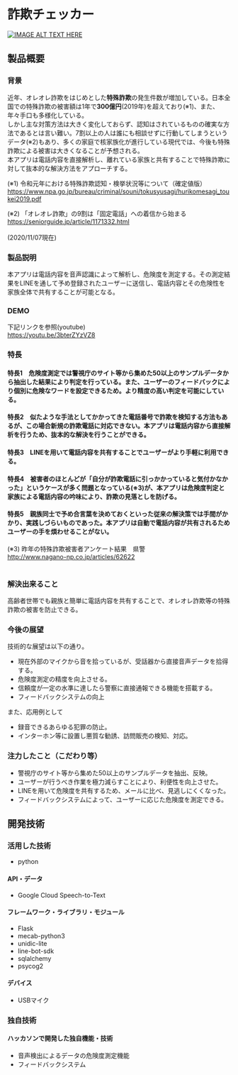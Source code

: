 # 詐欺チェッカー

[![IMAGE ALT TEXT HERE](https://jphacks.com/wp-content/uploads/2020/09/JPHACKS2020_ogp.jpg)](https://www.youtube.com/watch?v=G5rULR53uMk)

## 製品概要
### 背景
近年、オレオレ詐欺をはじめとした**特殊詐欺**の発生件数が増加している。日本全国での特殊詐欺の被害額は1年で**300億円**(2019年)を超えており(※1)、また、年々手口も多様化している。<br>
しかし主な対策方法は大きく変化しておらず、認知はされているものの確実な方法であるとは言い難い。7割以上の人は誰にも相談せずに行動してしまうというデータ(※2)もあり、多くの家庭で核家族化が進行している現代では、今後も特殊詐欺による被害は大きくなることが予想される。<br>
本アプリは電話内容を直接解析し、離れている家族と共有することで特殊詐欺に対して抜本的な解決方法をアプローチする。<br>

(※1)
令和元年における特殊詐欺認知・検挙状況等について（確定値版）<br>
https://www.npa.go.jp/bureau/criminal/souni/tokusyusagi/hurikomesagi_toukei2019.pdf

(※2)
「オレオレ詐欺」の9割は「固定電話」への着信から始まる<br>
https://seniorguide.jp/article/1171332.html<br><br>
 (2020/11/07現在)
### 製品説明
本アプリは電話内容を音声認識によって解析し、危険度を測定する。その測定結果をLINEを通して予め登録されたユーザーに送信し、電話内容とその危険性を家族全体で共有することが可能となる。
### DEMO
下記リンクを参照(youtube)<br>
https://youtu.be/3bterZYzVZ8


### 特長
#### 特長1　危険度測定では警視庁のサイト等から集めた50以上のサンプルデータから抽出した結果により判定を行っている。また、ユーザーのフィードバックにより個別に危険なワードを設定できるため。より精度の高い判定を可能にしている。
#### 特長2　似たような手法としてかかってきた電話番号で詐欺を検知する方法もあるが、この場合新規の詐欺電話に対応できない。本アプリは電話内容から直接解析を行うため、抜本的な解決を行うことができる。
#### 特長3　LINEを用いて電話内容を共有することでユーザーがより手軽に利用できる。
#### 特長4　被害者のほとんどが「自分が詐欺電話に引っかかっていると気付かなかった」というケースが多く問題となっている(※3)が、本アプリは危険度判定と家族による電話内容の吟味により、詐欺の見落としを防げる。
#### 特長5　親族同士で予め合言葉を決めておくといった従来の解決策では手間がかかり、実践しづらいものであった。本アプリは自動で電話内容が共有されるためユーザーの手を煩わせることがない。

(※3)
昨年の特殊詐欺被害者アンケート結果　県警<br>
http://www.nagano-np.co.jp/articles/62622<br><br>

### 解決出来ること
高齢者世帯でも親族と簡単に電話内容を共有することで、オレオレ詐欺等の特殊詐欺の被害を防止できる。
### 今後の展望
技術的な展望は以下の通り。

* 現在外部のマイクから音を拾っているが、受話器から直接音声データを拾得する。
* 危険度測定の精度を向上させる。
* 信頼度が一定の水準に達したら警察に直接通報できる機能を搭載する。
* フィードバックシステムの向上

また、応用例として

* 録音できるあらゆる犯罪の防止。
* インターホン等に設置し悪質な勧誘、訪問販売の検知、対応。

### 注力したこと（こだわり等）
* 警視庁のサイト等から集めた50以上のサンプルデータを抽出、反映。
* ユーザーが行うべき作業を極力減らすことにより、利便性を向上させた。
* LINEを用いて危険度を共有するため、メールに比べ、見逃しにくくなった。
* フィードバックシステムによって、ユーザーに応じた危険度を測定できる。

## 開発技術
### 活用した技術
* python 

#### API・データ
* Google Cloud Speech-to-Text

#### フレームワーク・ライブラリ・モジュール
* Flask
* mecab-python3
* unidic-lite
* line-bot-sdk
* sqlalchemy
* psycog2

#### デバイス
* USBマイク

### 独自技術
#### ハッカソンで開発した独自機能・技術
* 音声検出によるデータの危険度測定機能
* フィードバックシステム


